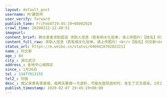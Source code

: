 ```yaml
---
layout: default_post
username: Mr建筑师
user_verify: forward
publish_time: FriFeb0719:45:19+08002020
crawl_time: 20200212-12:40:51
imageurl: 
content_brief: 肺炎患者求助超话 求助人信息（若有相关化验单，请上传图片）【姓名】何文新【年龄】84【所在城市】湖北武汉【所在小区、社区】金地中心城西区【患病时间】1月26日【联系方式】13477013155【其他紧急联系人】何弢【病情描述】 我父亲患有肾衰竭，每两天要做一次透析，可能在医院透析时，发 ...全文
content_full_raw: 求助人信息（若有相关化验单，请上传图片）<br/>【姓名】何文新<br/>【年龄】84<br/>【所在城市】湖北武汉<br/>【所在小区、社区】金地中心城西区<br/>【患病时间】1月26日<br/>【联系方式】13477013155<br/>【其他紧急联系人】何弢<br/>【病情描述】我父亲患有肾衰竭，每两天要做一次透析，可能在医院透析时，发生了交叉感染，1月26日出现发热症状，1月30日告知发热病人无法在省中医继续透析，此时我母亲也出现发热症状，要求去社区登记排队做核酸检测，排队苦苦哀求只给我父亲做了核酸，三天后出结果，再此期间只能居家隔离，母亲现状也是持续发热，2月1日我也出现发热症状，吃了几粒抗生素暂时压下去了，2月4日告知结果为阴性，2月5日我再三强烈哀求下，把父亲和母亲的CT做了，结果显示父亲双肺感染，母亲也双肺感染，我单肺感染，现在父亲已经出现呼吸困难，加上肾透析迫在眉捷，母亲也在持续发热，两人都没有确诊，我每天来回奔波，要跑四五家医院，除了排队还是排队，现在情况危在旦夕，2月5日来回奔波，晚上11点半左右还未到家，父亲出现休克，万般无奈拨打了120，被告知拨打120要有床位才有效，没有床位拨打120也没有用，我怕自己一个人快撑不住了，更想政府尽快确诊收治，以免造成更多交叉感染。所有方式用尽了，不得已只能网上求助。
status_url: https://m.weibo.cn/status/4469418702822211
name_: 何文新
age_: 84
city_: 湖北武汉
address_: 金地中心城西区
since_: 1月26日
tel_: 13477013155
tel2_: 何弢
desc_: 我父亲患有肾衰竭，每两天要做一次透析，可能在医院透析时，发生了交叉感染，1月26日出现发热症状，1月30日告知发热病人无法在省中医继续透析，此时我母亲也出现发热症状，要求去社区登记排队做核酸检测，排队苦苦哀求只给我父亲做了核酸，三天后出结果，再此期间只能居家隔离，母亲现状也是持续发热，2月1日我也出现发热症状，吃了几粒抗生素暂时压下去了，2月4日告知结果为阴性，2月5日我再三强烈哀求下，把父亲和母亲的CT做了，结果显示父亲双肺感染，母亲也双肺感染，我单肺感染，现在父亲已经出现呼吸困难，加上肾透析迫在眉捷，母亲也在持续发热，两人都没有确诊，我每天来回奔波，要跑四五家医院，除了排队还是排队，现在情况危在旦夕，2月5日来回奔波，晚上11点半左右还未到家，父亲出现休克，万般无奈拨打了120，被告知拨打120要有床位才有效，没有床位拨打120也没有用，我怕自己一个人快撑不住了，更想政府尽快确诊收治，以免造成更多交叉感染。所有方式用尽了，不得已只能网上求助。
publish_timestamp: 2020-02-07 19:45:19+08:00
---
```

